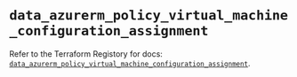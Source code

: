# `data_azurerm_policy_virtual_machine_configuration_assignment`

Refer to the Terraform Registory for docs: [`data_azurerm_policy_virtual_machine_configuration_assignment`](https://registry.terraform.io/providers/hashicorp/azurerm/3.66.0/docs/data-sources/policy_virtual_machine_configuration_assignment).
